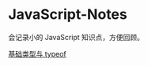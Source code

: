 # JavaScript-Notes
会记录小的 JavaScript 知识点，方便回顾。

[基础类型与 typeof](<https://github.com/nbhaohao/javascript-notes/issues/1>)


